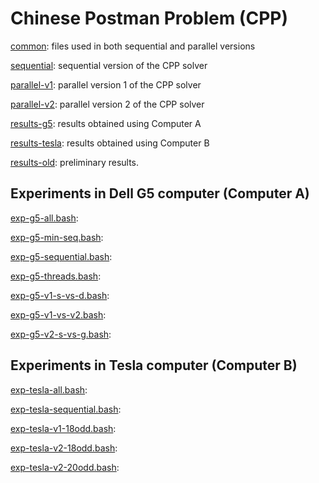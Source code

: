 # Chinese Postman Problem (CPP)

[common](common): files used in both sequential and parallel versions

[sequential](sequential): sequential version of the CPP solver

[parallel-v1](parallel-v1): parallel version 1 of the CPP solver

[parallel-v2](parallel-v2): parallel version 2 of the CPP solver

[results-g5](results-g5): results obtained using Computer A

[results-tesla](results-tesla): results obtained using Computer B

[results-old](results-old): preliminary results.

## Experiments in Dell G5 computer (Computer A)

[exp-g5-all.bash](exp-g5-all.bash):

[exp-g5-min-seq.bash](exp-g5-min-seq.bash):

[exp-g5-sequential.bash](exp-g5-sequential.bash):

[exp-g5-threads.bash](exp-g5-threads.bash):

[exp-g5-v1-s-vs-d.bash](exp-g5-v1-s-vs-d.bash):

[exp-g5-v1-vs-v2.bash](exp-g5-v1-vs-v2.bash):

[exp-g5-v2-s-vs-g.bash](exp-g5-v2-s-vs-g.bash):


## Experiments in Tesla computer (Computer B)

[exp-tesla-all.bash](exp-tesla-all.bash):

[exp-tesla-sequential.bash](exp-tesla-sequential.bash):

[exp-tesla-v1-18odd.bash](exp-tesla-v1-18odd.bash):

[exp-tesla-v2-18odd.bash](exp-tesla-v2-18odd.bash):

[exp-tesla-v2-20odd.bash](exp-tesla-v2-20odd.bash):
